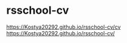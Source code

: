 # rsschool-cv

https://Kostya20292.github.io/rsschool-cv/cv
https://Kostya20292.github.io/rsschool-cv/
